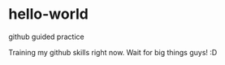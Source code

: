 # hello-world
github guided practice

Training my github skills right now. Wait for big things guys! :D
